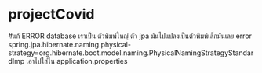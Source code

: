 # projectCovid
#แก้ ERROR database เราเป็น ตัวพิมพ์ใหญ่ ตัว jpa มันไปแปลงเป็นตัวพิมพ์เล็กมันเลย error
  spring.jpa.hibernate.naming.physical-strategy=org.hibernate.boot.model.naming.PhysicalNamingStrategyStandardImp
  เอาไปใส่ใน application.properties
